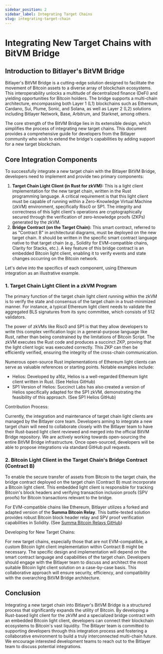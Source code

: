 ```yaml
---
sidebar_position: 2
sidebar_label: Integrating Target Chains
slug: integrating-target-chain
---
```


# Integrating New Target Chains with BitVM Bridge

## Introduction to Bitlayer's BitVM Bridge

Bitlayer's BitVM Bridge is a cutting-edge solution designed to facilitate the movement of Bitcoin assets to a diverse array of blockchain ecosystems. This interoperability unlocks a multitude of decentralized finance (DeFi) and yielding opportunities for Bitcoin holders. The bridge supports a multi-chain architecture, encompassing both Layer 1 (L1) blockchains such as Ethereum, Cardano, Sui, Plume, Sonic, and Solana, as well as Layer 2 (L2) solutions including Bitlayer Network, Base, Arbitrum, and Starknet, among others.

The core strength of the BitVM Bridge lies in its extensible design, which simplifies the process of integrating new target chains. This document provides a comprehensive guide for developers from the Bitlayer community who wish to extend the bridge's capabilities by adding support for a new target blockchain.

## Core Integration Components

To successfully integrate a new target chain with the Bitlayer BitVM Bridge, developers need to implement and provide two primary components:

1. **Target Chain Light Client (in Rust for zkVM):** This is a light client implementation for the new target chain, written in the Rust programming language. A critical requirement is that this light client must be capable of running within a Zero-Knowledge Virtual Machine (zkVM) environment, specifically Risc0 or SP1. The integrity and correctness of this light client's operations are cryptographically secured through the verification of zero-knowledge proofs (ZKPs) generated by the zkVM.
2. **Bridge Contract (on the Target Chain):** This smart contract, referred to as "Contract B" in architectural diagrams, must be deployed on the new target chain. It should be written in the specific smart contract language native to that target chain (e.g., Solidity for EVM-compatible chains, Clarity for Stacks, etc.). A key feature of this bridge contract is an embedded Bitcoin light client, enabling it to verify events and state changes occurring on the Bitcoin network.

Let's delve into the specifics of each component, using Ethereum integration as an illustrative example.

### 1. Target Chain Light Client in a zkVM Program

The primary function of the target chain light client running within the zkVM is to verify the state and consensus of the target chain in a trust-minimized manner. For instance, a typical Ethereum light client needs to validate the aggregated BLS signatures from its sync committee, which consists of 512 validators.

The power of zkVMs like Risc0 and SP1 is that they allow developers to write this complex verification logic in a general-purpose language like Rust, rather than being constrained by the limitations of Bitcoin Script. The zkVM executes the Rust code and produces a succinct ZKP, proving that the light client logic was executed correctly. This ZKP can then be efficiently verified, ensuring the integrity of the cross-chain communication.

Numerous open-source Rust implementations of Ethereum light clients can serve as valuable references or starting points. Notable examples include:

* Helios: Developed by a16z, Helios is a well-regarded Ethereum light client written in Rust. (See Helios GitHub)
* SP1 Version of Helios: Succinct Labs has also created a version of Helios specifically adapted for the SP1 zkVM, demonstrating the feasibility of this approach. (See SP1 Helios GitHub)

Contribution Process:

Currently, the integration and maintenance of target chain light clients are managed by the Bitlayer core team. Developers aiming to integrate a new target chain will need to collaborate closely with the Bitlayer team to have their Rust-based light client reviewed and merged into the official BitVM Bridge repository. We are actively working towards open-sourcing the entire BitVM Bridge infrastructure. Once open-sourced, developers will be able to propose integrations via standard GitHub pull requests.

### 2. Bitcoin Light Client in the Target Chain's Bridge Contract (Contract B)

To enable the secure transfer of assets from Bitcoin to the target chain, the bridge contract deployed on the target chain (Contract B) must incorporate a Bitcoin light client. This embedded light client is responsible for tracking Bitcoin's block headers and verifying transaction inclusion proofs (SPV proofs) for Bitcoin transactions relevant to the bridge.

For EVM-compatible chains like Ethereum, Bitlayer utilizes a forked and adapted version of the **Summa Bitcoin Relay**. This battle-tested solution provides robust Bitcoin block header relay and SPV proof verification capabilities in Solidity. (See [Summa Bitcoin Relays GitHub](https://github.com/summa-tx/relays/tree/master/solidity))

Developing for New Target Chains:

For new target chains, especially those that are not EVM-compatible, a custom Bitcoin light client implementation within Contract B might be necessary. The specific design and implementation will depend on the smart contract language and capabilities of the target chain. Developers should engage with the Bitlayer team to discuss and architect the most suitable Bitcoin light client solution on a case-by-case basis. This collaborative approach will ensure security, efficiency, and compatibility with the overarching BitVM Bridge architecture.

## Conclusion

Integrating a new target chain into Bitlayer's BitVM Bridge is a structured process that significantly expands the utility of Bitcoin. By developing a Rust-based light client for the zkVM and a specialized bridge contract with an embedded Bitcoin light client, developers can connect their blockchain ecosystems to Bitcoin's vast liquidity. The Bitlayer team is committed to supporting developers through this integration process and fostering a collaborative environment to build a truly interconnected multi-chain future. We encourage interested development teams to reach out to the Bitlayer team to discuss potential integrations.
